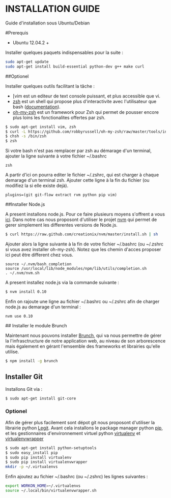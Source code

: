 INSTALLATION GUIDE
==================
Guide d'installation sous Ubuntu/Debian

#Prerequis

- Ubuntu 12.04.2 +

Installer quelques paquets indispensables pour la suite :

```bash
sudo apt-get update
sudo apt-get install build-essential python-dev g++ make curl
```

##Optionel

Installer quelques outils facilitant la tâche :
- [vim[](http://www.vim.org/about.php) est un editeur de text console puissant, et plus accessible que vi.
- [zsh](http://zsh.sourceforge.net/) est un shell qui propose plus d'interactivite avec l'utilisateur que bash ([documentation](http://doc.ubuntu-fr.org/zsh)).
- [oh-my-zsh](https://github.com/robbyrussell/oh-my-zsh) est un framework pour Zsh qui permet de pousser encore plus loins les fonctionalites offertes par zsh.

```bash
$ sudo apt-get install vim, zsh
$ curl -L https://github.com/robbyrussell/oh-my-zsh/raw/master/tools/install.sh | sh
$ chsh -s /bin/zsh
$ zsh
```
Si votre bash n'est pas remplacer par zsh au démarage d'un terminal, ajouter la ligne suivante à votre fichier ~/.bashrc

```text
zsh
```

A partir d'ici on pourra editer le fichier ~/.zshrc, qui est charger à chaque demarage d'un terminal zsh.
Ajouter cette ligne à la fin du fichier (ou modifiez la si elle existe dejà).

```text
plugins=(git git-flow extract rvm python pip vim)
```
##Installer Node.js

A present installons node.js. Pour ce faire plusieurs moyens s'offrent a vous [ici](http://doc.ubuntu-fr.org/nodejs).
Dans notre cas nous proposont d'utiliser le projet [nvm](https://github.com/creationix/nvm) qui permet de gerer simplement les differentes versions de Node.js.

```bash
$ curl https://raw.github.com/creationix/nvm/master/install.sh | sh
```
Ajouter alors la ligne suivante à la fin de votre fichier ~/.bashrc (ou ~/.zshrc si vous avez installer oh-my-zsh).
Notez que les chemin d'acces proposer ici peut être different chez vous.

```text
source ~/.nvm/bash_completion
source /usr/local/lib/node_modules/npm/lib/utils/completion.sh
. ~/.nvm/nvm.sh
```

A present installez node.js via la commande suivante :

```bash
$ nvm install 0.10
```
Enfin on rajoute une ligne au fichier ~/.bashrc ou ~/.zshrc afin de charger node.js au demarage d'un terminal :

```text
nvm use 0.10
```

## Installer le module Brunch

Maintenant nous pouvons installer [Brunch](http://brunch.io/), qui va nous permettre de gérer la l'infrasctructure de notre application web, au niveau de son arborescence mais également en gérant l'emsemble des frameworks et librairies qu'elle utilise.

```bash
$ npm install -g brunch
```

## Installer Git

Installons Git via :

```bash
$ sudo apt-get install git-core
```
### Optionel

Afin de gérer plus facilement sont dépot git nous proposont d'utiliser la librairie python [Legit](http://www.git-legit.org/).
Avant cela installons le package manager python [pip](https://pypi.python.org/pypi/pip), et les gestionnaires d'environnement virtuel python [virtualenv](https://pypi.python.org/pypi/virtualenv) et [virtualenvwrapper](http://virtualenvwrapper.readthedocs.org/en/latest/)
```bash
$ sudo apt-get install python-setuptools
$ sudo easy_install pip
$ sudo pip install virtualenv
$ sudo pip install virtualenvwrapper
mkdir -p ~/.virtualenvs
```

Enfin ajoutez au fichier ~/.bashrc (ou ~/.zshrc) les lignes suivantes :

```bash
export WORKON_HOME=~/.virtualenvs
source ~/.local/bin/virtualenvwrapper.sh
```